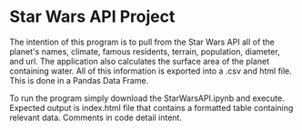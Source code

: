 # Star Wars API Project

The intention of this program is to pull from the Star Wars API all of the planet's names, climate, famous residents, terrain, population, diameter, and url. The application also calculates the surface area of the planet containing water. All of this information is exported into a .csv and html file. This is done in a Pandas Data Frame.

To run the program simply download the StarWarsAPI.ipynb and execute. Expected output is index.html file that contains a formatted table containing relevant data. Comments in code detail intent. 
